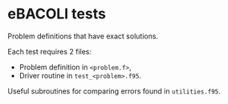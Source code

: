 eBACOLI tests
===

Problem definitions that have exact solutions.

Each test requires 2 files:
- Problem definition in `<problem.f>`,
- Driver routine in `test_<problem>.f95`.

Useful subroutines for comparing errors found in `utilities.f95`.
